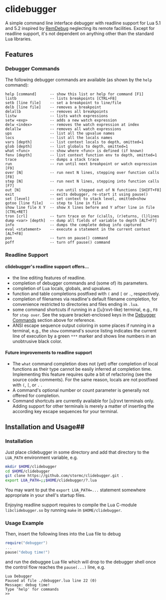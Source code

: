 # clidebugger #

A simple command line interface debugger with readline support for Lua 5.1 and 5.2 inspired by [RemDebug](http://www.keplerproject.org/remdebug/index.html) neglecting its remote facilities. Except for readline support, it's not dependent on anything other than the standard Lua libraries.


## Features ##

### Debugger Commands ###

The following debugger commands are available (as shown by the ``help`` command):
```
help [command]      -- show this list or help for command [F1]
listb               -- lists breakpoints [CTRL+F8]
setb [line file]    -- set a breakpoint to line/file
delb [line file]    -- removes a breakpoint
delallb             -- removes all breakpoints
listw               -- lists watch expressions
setw <exp>          -- adds a new watch expression
delw <index>        -- removes the watch expression at index
delallw             -- removes all watch expressions
ups                 -- list all the upvalue names
locs                -- list all the locals names
vars [depth]        -- list context locals to depth, omitted=1
glob [depth]        -- list globals to depth, omitted=1
what <func>         -- show where <func> is defined (if known)
fenv [depth]        -- list context function env to depth, omitted=1
trace               -- dumps a stack trace
run                 -- run until next breakpoint or watch expression [F9]
over [N]            -- run next N lines, stepping over function calls [F8]
step [N]            -- run next N lines, stepping into function calls [F7]
out [N]             -- run until stepped out of N functions [SHIFT+F8]
exit                -- exits debugger, re-start it using pause()
set [level]         -- set context to stack level, omitted=show
gotoo [line file]   -- step to line in file
show line file X Y  -- show X lines before and Y after line in file [CTRL+RET]
tron [crl]          -- turn trace on for (c)alls, (r)eturns, (l)lines
dump <var> [depth]  -- dump all fields of variable to depth [ALT+F7]
info                -- dumps the complete debug info captured
eval <statement>    -- execute a statement in the current context [ALT+F8]
pon                 -- turn on pause() command
poff                -- turn off pause() command
```

### Readline Support ###

#### clidebugger's readline support offers... ####

  * the line editing features of readline.
  * completion of debugger commands and (some of) its parameters.
  * completion of Lua locals, globals, and upvalues.
  * function and table completions postfixed with ``(`` and ``[`` or ``.``, respectively.
  * completion of filenames via readline's default filename completion, for convenience restricted to directories and files ending in ``.lua``.
  * some command shortcuts if running in a ([u]rxvt-like) terminal, e.g., ``F8`` for ``step over``. See the square bracket-enclosed keys in the [Debugger Commands](#debugger-commands) section above for reference.
  * ANSI escape sequence output coloring in some places if running in a terminal, e.g., the ``show`` command's source listing indicates the current line of execution by a green ``***`` marker and shows line numbers in an unobtrusive black color.

#### Future improvements to readline support ####

  * The ``what`` command completion does not (yet) offer completion of local functions as their type cannot be easily inferred at completion time. Implementing this feature requires quite a bit of refactoring (see the source code comments). For the same reason, locals are not postfixed with ``(``, ``[``, or ``.`` .
  * A command's optional number or count parameter is generally not offered for completion.
  * Command shortcuts are currently available for [u]rxvt terminals only. Adding support for other terminals is merely a matter of inserting the according key escape sequences for your terminal.


## Installation and Usage##

### Installation ###

Just place clidebugger in some directory and add that directory to the ``LUA_PATH`` environment variable, e.g.
```sh
mkdir $HOME/clidebugger
cd $HOME/clidebugger
git clone https://github.com/stormc/clidebugger.git .
export LUA_PATH=;;$HOME/clidebugger/?.lua
```
You may want to put the ``export LUA_PATH=...`` statement somewhere appropriate in your shell's startup files.

Enjoying readline support requires to compile the Lua C-module ``libclidebugger.so`` by running ``make`` in ``$HOME/clidebugger``. 


### Usage Example ###

Then, insert the following lines into the Lua file to debug
```lua
require("debugger")
...
pause("debug time!")
```
and run the debuggee Lua file which will drop to the debugger shell once the control flow reaches the ``pause(...)`` line, e.g.
```
Lua Debugger
Paused at file ./debugger.lua line 22 (0)
Message: debug time!
Type 'help' for commands
>>
```

